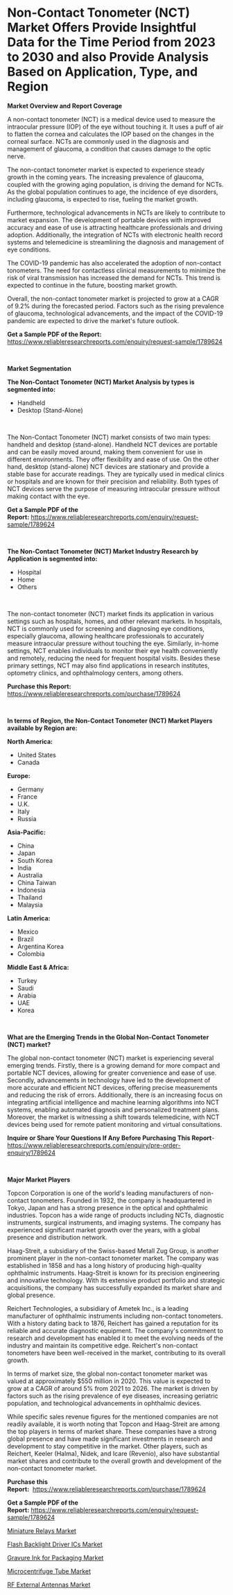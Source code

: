 <p><h1>Non-Contact Tonometer (NCT) Market Offers Provide Insightful Data for the Time Period from 2023 to 2030 and also Provide Analysis Based on Application, Type, and Region</h1></p><p><strong>Market Overview and Report Coverage</strong></p>
<p><p>A non-contact tonometer (NCT) is a medical device used to measure the intraocular pressure (IOP) of the eye without touching it. It uses a puff of air to flatten the cornea and calculates the IOP based on the changes in the corneal surface. NCTs are commonly used in the diagnosis and management of glaucoma, a condition that causes damage to the optic nerve.</p><p>The non-contact tonometer market is expected to experience steady growth in the coming years. The increasing prevalence of glaucoma, coupled with the growing aging population, is driving the demand for NCTs. As the global population continues to age, the incidence of eye disorders, including glaucoma, is expected to rise, fueling the market growth.</p><p>Furthermore, technological advancements in NCTs are likely to contribute to market expansion. The development of portable devices with improved accuracy and ease of use is attracting healthcare professionals and driving adoption. Additionally, the integration of NCTs with electronic health record systems and telemedicine is streamlining the diagnosis and management of eye conditions.</p><p>The COVID-19 pandemic has also accelerated the adoption of non-contact tonometers. The need for contactless clinical measurements to minimize the risk of viral transmission has increased the demand for NCTs. This trend is expected to continue in the future, boosting market growth.</p><p>Overall, the non-contact tonometer market is projected to grow at a CAGR of 9.2% during the forecasted period. Factors such as the rising prevalence of glaucoma, technological advancements, and the impact of the COVID-19 pandemic are expected to drive the market's future outlook.</p></p>
<p><strong>Get a Sample PDF of the Report:</strong> <a href="https://www.reliableresearchreports.com/enquiry/request-sample/1789624">https://www.reliableresearchreports.com/enquiry/request-sample/1789624</a></p>
<p>&nbsp;</p>
<p><strong>Market Segmentation</strong></p>
<p><strong>The Non-Contact Tonometer (NCT) Market Analysis by types is segmented into:</strong></p>
<p><ul><li>Handheld</li><li>Desktop (Stand-Alone)</li></ul></p>
<p>&nbsp;</p>
<p><p>The Non-Contact Tonometer (NCT) market consists of two main types: handheld and desktop (stand-alone). Handheld NCT devices are portable and can be easily moved around, making them convenient for use in different environments. They offer flexibility and ease of use. On the other hand, desktop (stand-alone) NCT devices are stationary and provide a stable base for accurate readings. They are typically used in medical clinics or hospitals and are known for their precision and reliability. Both types of NCT devices serve the purpose of measuring intraocular pressure without making contact with the eye.</p></p>
<p><strong>Get a Sample PDF of the Report:</strong>&nbsp;<a href="https://www.reliableresearchreports.com/enquiry/request-sample/1789624">https://www.reliableresearchreports.com/enquiry/request-sample/1789624</a></p>
<p>&nbsp;</p>
<p><strong>The Non-Contact Tonometer (NCT) Market Industry Research by Application is segmented into:</strong></p>
<p><ul><li>Hospital</li><li>Home</li><li>Others</li></ul></p>
<p>&nbsp;</p>
<p><p>The non-contact tonometer (NCT) market finds its application in various settings such as hospitals, homes, and other relevant markets. In hospitals, NCT is commonly used for screening and diagnosing eye conditions, especially glaucoma, allowing healthcare professionals to accurately measure intraocular pressure without touching the eye. Similarly, in-home settings, NCT enables individuals to monitor their eye health conveniently and remotely, reducing the need for frequent hospital visits. Besides these primary settings, NCT may also find applications in research institutes, optometry clinics, and ophthalmology centers, among others.</p></p>
<p><strong>Purchase this Report:</strong>&nbsp; <a href="https://www.reliableresearchreports.com/purchase/1789624">https://www.reliableresearchreports.com/purchase/1789624</a></p>
<p>&nbsp;</p>
<p><strong>In terms of Region, the Non-Contact Tonometer (NCT) Market Players available by Region are:</strong></p>
<p>
    <p> <strong> North America: </strong>
        <ul>
            <li>United States</li>
            <li>Canada</li>
        </ul>
        </p> 
    <p> <strong> Europe: </strong>
        <ul>
            <li>Germany</li>
            <li>France</li>
            <li>U.K.</li>
            <li>Italy</li>
            <li>Russia</li>
        </ul>
        </p> 
    <p> <strong> Asia-Pacific: </strong>
        <ul>
            <li>China</li>
            <li>Japan</li>
            <li>South Korea</li>
            <li>India</li>
            <li>Australia</li>
            <li>China Taiwan</li>
            <li>Indonesia</li>
            <li>Thailand</li>
            <li>Malaysia</li>
        </ul>
        </p> 
    <p> <strong> Latin America: </strong>
        <ul>
            <li>Mexico</li>
            <li>Brazil</li>
            <li>Argentina Korea</li>
            <li>Colombia</li>
        </ul>
        </p> 
    <p> <strong> Middle East & Africa: </strong>
        <ul>
            <li>Turkey</li>
            <li>Saudi</li>
            <li>Arabia</li>
            <li>UAE</li>
            <li>Korea</li>
        </ul>
    </p>
    </p>
<p>&nbsp;</p>
<p><strong>What are the Emerging Trends in the Global Non-Contact Tonometer (NCT) market?</strong></p>
<p><p>The global non-contact tonometer (NCT) market is experiencing several emerging trends. Firstly, there is a growing demand for more compact and portable NCT devices, allowing for greater convenience and ease of use. Secondly, advancements in technology have led to the development of more accurate and efficient NCT devices, offering precise measurements and reducing the risk of errors. Additionally, there is an increasing focus on integrating artificial intelligence and machine learning algorithms into NCT systems, enabling automated diagnosis and personalized treatment plans. Moreover, the market is witnessing a shift towards telemedicine, with NCT devices being used for remote patient monitoring and virtual consultations.</p></p>
<p><strong>Inquire or Share Your Questions If Any Before Purchasing This Report</strong>- <a href="https://www.reliableresearchreports.com/enquiry/pre-order-enquiry/1789624">https://www.reliableresearchreports.com/enquiry/pre-order-enquiry/1789624</a></p>
<p>&nbsp;</p>
<p><strong>Major Market Players</strong></p>
<p><p>Topcon Corporation is one of the world's leading manufacturers of non-contact tonometers. Founded in 1932, the company is headquartered in Tokyo, Japan and has a strong presence in the optical and ophthalmic industries. Topcon has a wide range of products including NCTs, diagnostic instruments, surgical instruments, and imaging systems. The company has experienced significant market growth over the years, with a global presence and distribution network.</p><p>Haag-Streit, a subsidiary of the Swiss-based Metall Zug Group, is another prominent player in the non-contact tonometer market. The company was established in 1858 and has a long history of producing high-quality ophthalmic instruments. Haag-Streit is known for its precision engineering and innovative technology. With its extensive product portfolio and strategic acquisitions, the company has successfully expanded its market share and global presence.</p><p>Reichert Technologies, a subsidiary of Ametek Inc., is a leading manufacturer of ophthalmic instruments including non-contact tonometers. With a history dating back to 1876, Reichert has gained a reputation for its reliable and accurate diagnostic equipment. The company's commitment to research and development has enabled it to meet the evolving needs of the industry and maintain its competitive edge. Reichert's non-contact tonometers have been well-received in the market, contributing to its overall growth.</p><p>In terms of market size, the global non-contact tonometer market was valued at approximately $550 million in 2020. This value is expected to grow at a CAGR of around 5% from 2021 to 2026. The market is driven by factors such as the rising prevalence of eye diseases, increasing geriatric population, and technological advancements in ophthalmic devices.</p><p>While specific sales revenue figures for the mentioned companies are not readily available, it is worth noting that Topcon and Haag-Streit are among the top players in terms of market share. These companies have a strong global presence and have made significant investments in research and development to stay competitive in the market. Other players, such as Reichert, Keeler (Halma), Nidek, and Icare (Revenio), also have substantial market shares and contribute to the overall growth and development of the non-contact tonometer market.</p></p>
<p><strong>Purchase this Report:</strong>&nbsp;&nbsp;<a href="https://www.reliableresearchreports.com/purchase/1789624">https://www.reliableresearchreports.com/purchase/1789624</a></p>
<p></p>
<p><strong>Get a Sample PDF of the Report:</strong>&nbsp;<a href="https://www.reliableresearchreports.com/enquiry/request-sample/1789624">https://www.reliableresearchreports.com/enquiry/request-sample/1789624</a></p>
<p><p><a href="https://medium.com/@abhishekreliable23/miniature-relays-market-insight-market-trends-growth-forecasted-from-2023-to-2030-8a45cc2578a7">Miniature Relays Market</a></p><p><a href="https://github.com/YashRP12/Market-Research-Report-List-1/blob/main/flash-backlight-driver-ics-market.md">Flash Backlight Driver ICs Market</a></p><p><a href="https://www.linkedin.com/pulse/gravure-ink-packaging-market-size-growth-forecast-from/">Gravure Ink for Packaging Market</a></p><p><a href="https://medium.com/@robinsinghrp23/microcentrifuge-tube-market-size-cagr-trends-2024-2030-9fd243c2c37a">Microcentrifuge Tube Market</a></p><p><a href="https://www.linkedin.com/pulse/rf-external-antennas-market-share-amp-new-trends-analysis-report/">RF External Antennas Market</a></p></p>